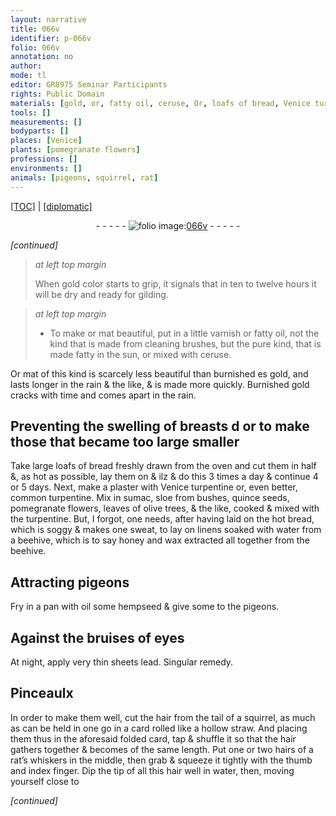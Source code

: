 ```yaml
---
layout: narrative
title: 066v
identifier: p-066v
folio: 066v
annotation: no
author:
mode: tl
editor: GR8975 Seminar Participants
rights: Public Domain
materials: [gold, or, fatty oil, ceruse, Or, loafs of bread, Venice turpentine, common turpentine, sumac, sloe, quince seeds, leaves of olive trees, turpentine, bread, water from a beehive, honey, wax, oil, hempseed, lead, hair from the tail of a squirrel, hair, hairs of a rat’s whiskers, water]
tools: []
measurements: []
bodyparts: []
places: [Venice]
plants: [pomegranate flowers]
professions: []
environments: []
animals: [pigeons, squirrel, rat]
---
```


<p><a href="{{ site.baseurl }}/translation/" target="_blank">[TOC]</a> | <a href="{{ site.baseurl }}/texts/p-066v_tc/">[diplomatic]</a></p><div class="folio" align="center">- - - - - <a href="http://gallica.bnf.fr/ark:/12148/btv1b10500001g/f138.image" target="_blank"><img src="https://cu-mkp.github.io/2017-workshop-edition/assets/photo-icon.png" alt="folio image: " style="display:inline-block; margin-bottom:-3px;"/>066v</a> - - - - - </div>  
 
*[continued]*
  
> *at left top margin*
> 
> 
>   When <span class="m">gold</span> color starts to grip, it signals that in ten to twelve hours it will be dry and ready for gilding.
 
> *at left top margin*
> 
> 
>   * To make <span class="m">or</span> mat beautiful, put in a little varnish or <span class="m">fatty oil</span>, not the kind that is made from cleaning brushes, but the pure kind, that is made fatty in the sun, or mixed with <span class="m">ceruse</span>.
 
<span class="m">Or</span> mat of this kind is scarcely less beautiful than burnished <span class="del">es</span> <span class="m">gold</span>, and lasts longer in the rain & the like, & <span class="sup">is</span> made more quickly. Burnished <span class="m">gold</span> cracks with time and comes apart in the rain.
 
 
  

## Preventing the swelling of breasts <span class="del">d</span> <span class="add">or to make those that became too large smaller</span>

 
Take large <span class="m">loafs of bread</span> freshly drawn from the oven and cut them in half &, as hot as possible, lay them on <span class="del">& ilz</span> & do this 3 times a day & continue 4 or 5 days. Next, make a plaster with <span class="m"><span class="pl">Venice</span> turpentine</span> or, even better, <span class="m">common turpentine</span>. Mix in <span class="m">sumac</span>, <span class="m">sloe</span> from bushes, <span class="m">quince seeds</span>, <span class="pa">pomegranate flowers</span>, <span class="m">leaves of olive trees</span>, & the like, cooked & mixed with the <span class="m">turpentine</span>. But, I forgot, one needs, after having laid on the hot <span class="m">bread</span>, which is soggy & makes one sweat, to lay on linens soaked with <span class="m">water from a beehive</span>, which is to say <span class="m">honey</span> and <span class="m">wax</span> extracted all together from the beehive.
 
 
  

## Attracting <span class="al">pigeons</span>

 
Fry in a pan with <span class="m">oil</span> some <span class="m">hempseed</span> & give some to the <span class="al">pigeons</span>.
 
 
  

## Against the bruises of eyes

 
At night, apply very thin sheets <span class="m">lead</span>. Singular remedy.
 
 
  

## Pinceaulx

 
In order to make them well, cut the <span class="m">hair from the tail of a <span class="al">squirrel</span></span>, as much as can be held in one go in a card rolled like a hollow straw. And placing them thus in the aforesaid folded card, tap & shuffle it so that the <span class="m">hair</span> gathers together & becomes of the same length. Put one or two <span class="m">hairs of a <span class="al">rat</span>’s whiskers</span> in the middle, then grab & squeeze it tightly with the thumb and index finger. Dip the tip of all this <span class="m">hair</span> well in <span class="m">water</span>, then, moving yourself close to
 
*[continued]*
 
